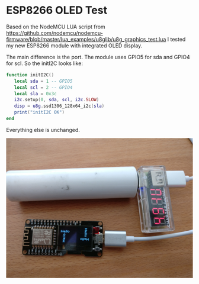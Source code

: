 # ESP8266 OLED Test

Based on the NodeMCU LUA script from https://github.com/nodemcu/nodemcu-firmware/blob/master/lua_examples/u8glib/u8g_graphics_test.lua I tested my new ESP8266 module with integrated OLED display.

The main difference is the port. The module uses GPIO5 for sda and GPIO4 for scl. So the initI2C looks like:

```lua
function initI2C()
   local sda = 1 -- GPIO5
   local scl = 2 -- GPIO4
   local sla = 0x3c
   i2c.setup(0, sda, scl, i2c.SLOW)
   disp = u8g.ssd1306_128x64_i2c(sla)
   print("initI2C OK")
end 
```

Everything else is unchanged.


![alt text](photo.jpg "ESP8266 OLED NodeMCU LUA")
